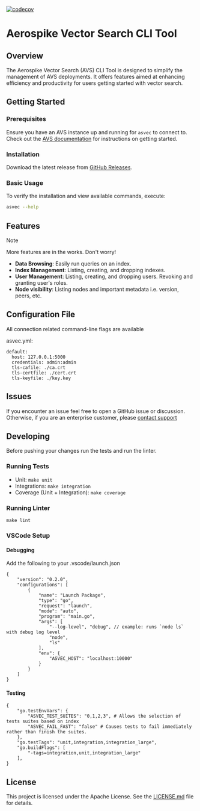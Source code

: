[![codecov](https://codecov.io/gh/aerospike/asvec/graph/badge.svg?token=14G1LIEP2Q)](https://codecov.io/gh/aerospike/asvec)

# Aerospike Vector Search CLI Tool

## Overview

The Aerospike Vector Search (AVS) CLI Tool is designed to simplify the
management of AVS deployments. It offers features aimed at enhancing
efficiency and productivity for users getting started with vector search.

## Getting Started

### Prerequisites

Ensure you have an AVS instance up and running for `asvec` to connect to.
Check out the [AVS documentation](https://aerospike.com/docs/vector) for
instructions on getting started.

### Installation

Download the latest release from [GitHub Releases](https://github.com/aerospike/asvec/releases).

### Basic Usage

To verify the installation and view available commands, execute:
```bash 
asvec --help
```

## Features

> [!NOTE]
> More features are in the works. Don't worry!

- **Data Browsing**: Easily run queries on an index.
- **Index Management**: Listing, creating, and dropping indexes.
- **User Management**: Listing, creating, and dropping users. Revoking and
  granting user's roles.
- **Node visibility**: Listing nodes and important metadata i.e. version, peers,
  etc.

## Configuration File
All connection related command-line flags are available 

asvec.yml:
```
default:
  host: 127.0.0.1:5000
  credentials: admin:admin
  tls-cafile: ./ca.crt
  tls-certfile: ./cert.crt
  tls-keyfile: ./key.key
```

## Issues

If you encounter an issue feel free to open a GitHub issue or discussion.
Otherwise, if you are an enterprise customer, please [contact support](https://aerospike.com/support/)

## Developing
Before pushing your changes run the tests and run the linter.

### Running Tests
- Unit: `make unit`
- Integrations: `make integration`
- Coverage (Unit + Integration): `make coverage`

### Running Linter
`make lint`

### VSCode Setup
#### Debugging
Add the following to your .vscode/launch.json
```
{
    "version": "0.2.0",
    "configurations": [
        {
            "name": "Launch Package",
            "type": "go",
            "request": "launch",
            "mode": "auto",
            "program": "main.go",
            "args": [
                "--log-level", "debug", // example: runs `node ls` with debug log level
                "node",
                "ls"
            ],
            "env": {
                "ASVEC_HOST": "localhost:10000"
            }
        }
    ]
}
```

#### Testing
```
{
    "go.testEnvVars": {
        "ASVEC_TEST_SUITES": "0,1,2,3", # Allows the selection of tests suites based on index
        "ASVEC_FAIL_FAST": "false" # Causes tests to fail immediately rather than finish the suites.
    },
    "go.testTags": "unit,integration,integration_large", 
    "go.buildFlags": [
        "-tags=integration,unit,integration_large"
    ],
}
```

## License

This project is licensed under the Apache License. See the
[LICENSE.md](./LICENSE) file for details.


